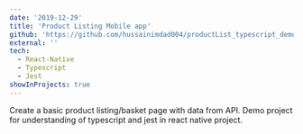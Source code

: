 ```yaml
---
date: '2019-12-29'
title: 'Product Listing Mobile app'
github: 'https://github.com/hussainimdad004/productList_typescript_demo'
external: ''
tech:
  - React-Native
  - Typescript
  - Jest
showInProjects: true
---
```


Create a basic product listing/basket page with data from API. Demo project for understanding of typescript and jest in react native project.

